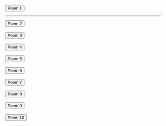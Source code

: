  <button onclick="window.location.href = 'https://pranavbahl.me/page1.html';">Poem 1</button><br><hr>
 <button onclick="window.location.href = 'https://pranavbahl.me/page2.html';">Poem 2</button><br><br>
 <button onclick="window.location.href = 'https://pranavbahl.me/page3.html';">Poem 3</button><br><br>
 <button onclick="window.location.href = 'https://pranavbahl.me/page4.html';">Poem 4</button><br><br>
 <button onclick="window.location.href = 'https://pranavbahl.me/page5.html';">Poem 5</button><br><br>
 <button onclick="window.location.href = 'https://pranavbahl.me/page6.html';">Poem 6</button><br><br>
 <button onclick="window.location.href = 'https://pranavbahl.me/page7.html';">Poem 7</button><br><br>
 <button onclick="window.location.href = 'https://pranavbahl.me/page8.html';">Poem 8</button><br><br>
 <button onclick="window.location.href = 'https://pranavbahl.me/page9.html';">Poem 9</button><br><br>
 <button onclick="window.location.href = 'https://pranavbahl.me/page10.html';">Poem 10</button>
